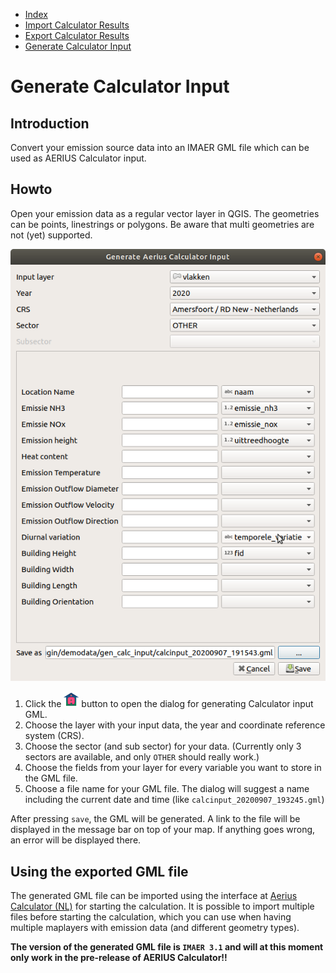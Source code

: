 * [Index](00_index.md)
* [Import Calculator Results](01_import_calc_results.md)
* [Export Calculator Results](02_export_calc_results.md)
* [Generate Calculator Input](03_generate_calc_input.md)

# Generate Calculator Input

## Introduction

Convert your emission source data into an IMAER GML file which can be used as AERIUS Calculator input.

## Howto

Open your emission data as a regular vector layer in QGIS. The geometries can be points, linestrings or polygons. Be aware that multi geometries are not (yet) supported.

![dialog](img/generate_aerius_calculator_input_dlg.png)

1. Click the ![import button](../ImaerPlugin/icon_generate_calc_input.png "import button") button to open the dialog for generating Calculator input GML.
2. Choose the layer with your input data, the year and coordinate reference system (CRS).
3. Choose the sector (and sub sector) for your data. (Currently only 3 sectors are available, and only `OTHER` should really work.)
4. Choose the fields from your layer for every variable you want to store in the GML file.
5. Choose a file name for your GML file. The dialog will suggest a name including the current date and time (like `calcinput_20200907_193245.gml`)

After pressing `save`, the GML will be generated. A link to the file will be displayed in the message bar on top of your map. If anything goes wrong, an error will be displayed there.

## Using the exported GML file

The generated GML file can be imported using the interface at [Aerius Calculator (NL)](https://calculator.aerius.nl/) for starting the calculation. It is possible to import multiple files before starting the calculation, which you can use when having multiple maplayers with emission data (and different geometry types).

**The version of the generated GML file is `IMAER 3.1` and will at this moment only work in the pre-release of AERIUS Calculator!!**
